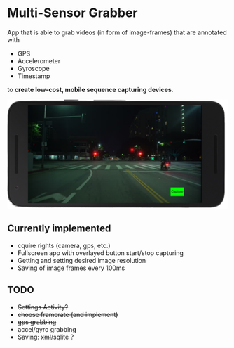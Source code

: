 # Multi-Sensor Grabber

App that is able to grab videos (in form of image-frames) that are annotated with

* GPS
* Accelerometer
* Gyroscope
* Timestamp

to **create low-cost, mobile sequence capturing devices**.

![Multi-Sensor Grabber](app_screenshot.png "Multi-Sensor Grabber")

## Currently implemented
* cquire rights (camera, gps, etc.)
* Fullscreen app with overlayed button start/stop capturing
* Getting and setting desired image resolution
* Saving of image frames every 100ms

## TODO
* ~~Settings Activity?~~
* ~~choose framerate (and implement)~~
* ~~gps grabbing~~
* accel/gyro grabbing
* Saving: ~~xml~~/sqlite ?
